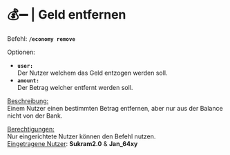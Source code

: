 # 💰➖ | Geld entfernen

Befehl: **`/economy remove`**

Optionen:
- **`user:`**  
  Der Nutzer welchem das Geld entzogen werden soll.
- **`amount:`**  
  Der Betrag welcher entfernt werden soll.

<u>Beschreibung:</u>  
 Einem Nutzer einen bestimmten Betrag entfernen, aber nur aus der Balance nicht von der Bank.

<u>Berechtigungen:</u>  
  Nur eingerichtete Nutzer können den Befehl nutzen.  
  <u>Eingetragene Nutzer</u>: **Sukram2.0** & **Jan_64xy**